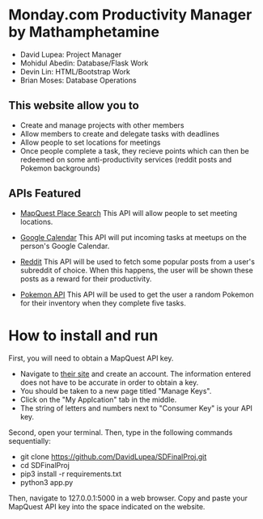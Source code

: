 # Monday.com Productivity Manager by Mathamphetamine

* David Lupea: Project Manager
* Mohidul Abedin: Database/Flask Work
* Devin Lin: HTML/Bootstrap Work
* Brian Moses: Database Operations

## This website allow you to
* Create and manage projects with other members
* Allow members to create and delegate tasks with deadlines
* Allow people to set locations for meetings 
* Once people complete a task, they recieve points which can then be redeemed on some anti-productivity services (reddit posts and Pokemon backgrounds)

## APIs Featured
* [MapQuest Place Search](https://docs.google.com/document/d/1s0pH9YNA_j9r2tTLWS5gOZhO5M40VFZID99lQ9LsO44/edit)
This API will allow people to set meeting locations.

* [Google Calendar](https://docs.google.com/document/d/1atMCAui86AwBSWEz8lCIJFaNkUL4V5fwVecNcnxSpP0/edit)
This API will put incoming tasks at meetups on the person's Google Calendar.

* [Reddit](https://docs.google.com/document/d/1YvhzlfshJvUZ_7GWKKUiI0KUppHE-Ee_l4Xp3jMJuFc/edit)
This API will be used to fetch some popular posts from a user's subreddit of choice. When this happens, the user will be shown these posts as a reward for their productivity.

* [Pokemon API](https://docs.google.com/document/d/1EKiVhWTMo_SuI1Gs8DcHxlvQl2XnFe0mqs9oLaQlaRU/edit)
This API will be used to get the user a random Pokemon for their inventory when they complete five tasks.


# How to install and run

First, you will need to obtain a MapQuest API key. 

* Navigate to [their site](https://developer.mapquest.com/plan_purchase/steps/business_edition/business_edition_free/register)
and create an account. The information entered does not have to be accurate in order to obtain a key. 
* You should be taken to a new page titled "Manage Keys". 
* Click on the "My Applcation" tab in the middle. 
* The string of letters and numbers next to "Consumer Key" is your API key.


Second, open your terminal. Then, type in the following commands sequentially:

* git clone https://github.com/DavidLupea/SDFinalProj.git
* cd SDFinalProj
* pip3 install -r requirements.txt
* python3 app.py

Then, navigate to 127.0.0.1:5000 in a web browser. Copy and paste your MapQuest API key into the space indicated on the website.
